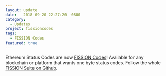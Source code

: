 ```yaml
---
layout: update
date:   2018-09-20 22:27:20 -0800
category:
  - Updates
project: fissioncodes
tags:
  - FISSION Codes
featured: true
---
```

Ethereum Status Codes are now [FISSION Codes](/fission-codes/)! Available for any blockchain or platform that wants one byte status codes. Follow the whole [FISSION Suite on Github](https://github.com/fission-suite).